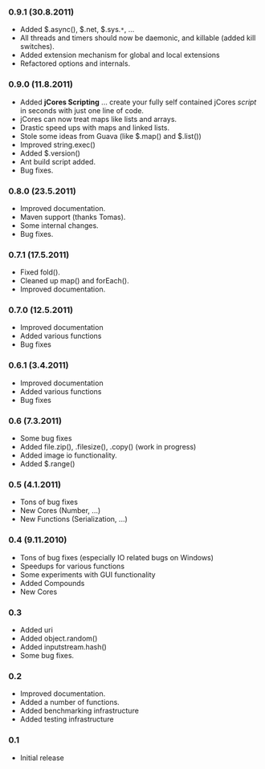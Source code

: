 ### 0.9.1 (30.8.2011) ###
  * Added $.async(), $.net, $.sys.`*`, ...
  * All threads and timers should now be daemonic, and killable (added kill switches).
  * Added extension mechanism for global and local extensions
  * Refactored options and internals.


### 0.9.0 (11.8.2011) ###
  * Added **jCores Scripting** ... create your fully self contained jCores _script_ in seconds with just one line of code.
  * jCores can now treat maps like lists and arrays.
  * Drastic speed ups with maps and linked lists.
  * Stole some ideas from Guava (like $.map() and $.list())
  * Improved string.exec()
  * Added $.version()
  * Ant build script added.
  * Bug fixes.


### 0.8.0 (23.5.2011) ###

  * Improved documentation.
  * Maven support (thanks Tomas).
  * Some internal changes.
  * Bug fixes.

### 0.7.1 (17.5.2011) ###

  * Fixed fold().
  * Cleaned up map() and forEach().
  * Improved documentation.

### 0.7.0 (12.5.2011) ###

  * Improved documentation
  * Added various functions
  * Bug fixes

### 0.6.1 (3.4.2011) ###

  * Improved documentation
  * Added various functions
  * Bug fixes

### 0.6 (7.3.2011) ###

  * Some bug fixes
  * Added file.zip(), .filesize(), .copy() (work in progress)
  * Added image io functionality.
  * Added $.range()


### 0.5 (4.1.2011) ###

  * Tons of bug fixes
  * New Cores (Number, ...)
  * New Functions (Serialization, ...)

### 0.4 (9.11.2010) ###

  * Tons of bug fixes (especially IO related bugs on Windows)
  * Speedups for various functions
  * Some experiments with GUI functionality
  * Added Compounds
  * New Cores


### 0.3 ###

  * Added uri
  * Added object.random()
  * Added inputstream.hash()
  * Some bug fixes.


### 0.2 ###

  * Improved documentation.
  * Added a number of functions.
  * Added benchmarking infrastructure
  * Added testing infrastructure


### 0.1 ###

  * Initial release